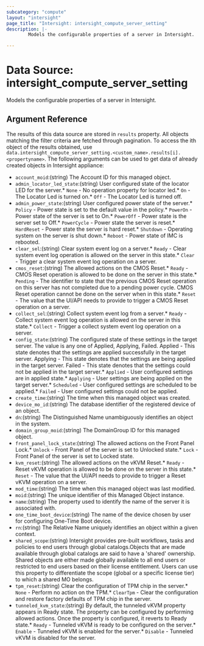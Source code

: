 ```yaml
---
subcategory: "compute"
layout: "intersight"
page_title: "Intersight: intersight_compute_server_setting"
description: |-
        Models the configurable properties of a server in Intersight.

---
```


# Data Source: intersight_compute_server_setting
Models the configurable properties of a server in Intersight.
## Argument Reference
The results of this data source are stored in `results` property.
All objects matching the filter criteria are fetched through pagination.
To access the ith object of the results obtained, use `data.intersight_compute_server_setting.<custom_name>.results[i].<propertyname>`.
The following arguments can be used to get data of already created objects in Intersight appliance:
* `account_moid`:(string) The Account ID for this managed object. 
* `admin_locator_led_state`:(string) User configured state of the locator LED for the server.* `None` - No operation property for locator led.* `On` - The Locator Led is turned on.* `Off` - The Locator Led is turned off. 
* `admin_power_state`:(string) User configured power state of the server.* `Policy` - Power state is set to the default value in the policy.* `PowerOn` - Power state of the server is set to On.* `PowerOff` - Power state is the server set to Off.* `PowerCycle` - Power state the server is reset.* `HardReset` - Power state the server is hard reset.* `Shutdown` - Operating system on the server is shut down.* `Reboot` - Power state of IMC is rebooted. 
* `clear_sel`:(string) Clear system event log on a server.* `Ready` - Clear system event log operation is allowed on the server in this state.* `Clear` - Trigger a clear system event log operation on a server. 
* `cmos_reset`:(string) The allowed actions on the CMOS Reset.* `Ready` - CMOS Reset operation is allowed to be done on the server in this state.* `Pending` - The identifier to state that the previous CMOS Reset operation on this server has not completed due to a pending power cycle. CMOS Reset operation cannot be done on the server when in this state.* `Reset` - The value that the UI/API needs to provide to trigger a CMOS Reset operation on a server. 
* `collect_sel`:(string) Collect system event log from a server.* `Ready` - Collect system event log operation is allowed on the server in this state.* `Collect` - Trigger a collect system event log operation on a server. 
* `config_state`:(string) The configured state of these settings in the target server. The value is any one of Applied, Applying, Failed. Applied - This state denotes that the settings are applied successfully in the target server. Applying - This state denotes that the settings are being applied in the target server. Failed - This state denotes that the settings could not be applied in the target server.* `Applied` - User configured settings are in applied state.* `Applying` - User settings are being applied on the target server.* `Scheduled` - User configured settings are scheduled to be applied.* `Failed` - User configured settings could not be applied. 
* `create_time`:(string) The time when this managed object was created. 
* `device_mo_id`:(string) The database identifier of the registered device of an object. 
* `dn`:(string) The Distinguished Name unambiguously identifies an object in the system. 
* `domain_group_moid`:(string) The DomainGroup ID for this managed object. 
* `front_panel_lock_state`:(string) The allowed actions on the Front Panel Lock.* `Unlock` - Front Panel of the server is set to Unlocked state.* `Lock` - Front Panel of the server is set to Locked state. 
* `kvm_reset`:(string) The allowed actions on the vKVM Reset.* `Ready` - Reset vKVM operation is allowed to be done on the server in this state.* `Reset` - The value that the UI/API needs to provide to trigger a Reset vKVM operation on a server. 
* `mod_time`:(string) The time when this managed object was last modified. 
* `moid`:(string) The unique identifier of this Managed Object instance. 
* `name`:(string) The property used to identify the name of the server it is associated with. 
* `one_time_boot_device`:(string) The name of the device chosen by user for configuring One-Time Boot device. 
* `rn`:(string) The Relative Name uniquely identifies an object within a given context. 
* `shared_scope`:(string) Intersight provides pre-built workflows, tasks and policies to end users through global catalogs.Objects that are made available through global catalogs are said to have a 'shared' ownership. Shared objects are either made globally available to all end users or restricted to end users based on their license entitlement. Users can use this property to differentiate the scope (global or a specific license tier) to which a shared MO belongs. 
* `tpm_reset`:(string) Clear the configuration of TPM chip in the server.* `None` - Perform no action on the TPM.* `ClearTpm` - Clear the configuration and restore factory defaults of TPM chip in the server. 
* `tunneled_kvm_state`:(string) By default, the tunneled vKVM property appears in Ready state. The property can be configured by performing allowed actions. Once the property is configured, it reverts to Ready state.* `Ready` - Tunneled vKVM is ready to be configured on the server.* `Enable` - Tunneled vKVM is enabled for the server.* `Disable` - Tunneled vKVM is disabled for the server. 
 
